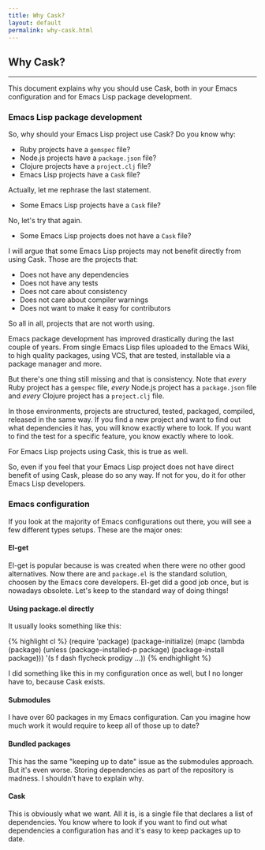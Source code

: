 ```yaml
---
title: Why Cask?
layout: default
permalink: why-cask.html
---
```


## Why Cask?

---

This document explains why you should use Cask, both in your Emacs
configuration and for Emacs Lisp package development.

### Emacs Lisp package development

So, why should your Emacs Lisp project use Cask? Do you know why:

* Ruby projects have a `gemspec` file?
* Node.js projects have a `package.json` file?
* Clojure projects have a `project.clj` file?
* Emacs Lisp projects have a `Cask` file?

Actually, let me rephrase the last statement.

* Some Emacs Lisp projects have a `Cask` file?

No, let's try that again.

* Some Emacs Lisp projects does not have a `Cask` file?

I will argue that some Emacs Lisp projects may not benefit directly
from using Cask. Those are the projects that:

* Does not have any dependencies
* Does not have any tests
* Does not care about consistency
* Does not care about compiler warnings
* Does not want to make it easy for contributors

So all in all, projects that are not worth using.

Emacs package development has improved drastically during the last
couple of years. From single Emacs Lisp files uploaded to the Emacs
Wiki, to high quality packages, using VCS, that are tested,
installable via a package manager and more.

But there's one thing still missing and that is consistency. Note that
*every* Ruby project has a `gemspec` file, *every* Node.js project has
a `package.json` file and *every* Clojure project has a `project.clj`
file.

In those environments, projects are structured, tested, packaged,
compiled, released in the same way. If you find a new project and want
to find out what dependencies it has, you will know exactly where to
look. If you want to find the test for a specific feature, you know
exactly where to look.

For Emacs Lisp projects using Cask, this is true as well.

So, even if you feel that your Emacs Lisp project does not have direct
benefit of using Cask, please do so any way. If not for you, do it for
other Emacs Lisp developers.

### Emacs configuration

If you look at the majority of Emacs configurations out there, you
will see a few different types setups. These are the major ones:

#### El-get

El-get is popular because is was created when there were no other good
alternatives. Now there are and `package.el` is the standard solution,
choosen by the Emacs core developers. El-get did a good job once, but
is nowadays obsolete. Let's keep to the standard way of doing things!

#### Using package.el directly

It usually looks something like this:

{% highlight cl %}
(require 'package)
(package-initialize)
(mapc
 (lambda (package)
   (unless (package-installed-p package)
     (package-install package)))
 '(s f dash flycheck prodigy ...))
{% endhighlight %}

I did something like this in my configuration once as well, but I no
longer have to, because Cask exists.

#### Submodules

I have over 60 packages in my Emacs configuration. Can you imagine how
much work it would require to keep all of those up to date?

#### Bundled packages

This has the same "keeping up to date" issue as the submodules
approach. But it's even worse. Storing dependencies as part of the
repository is madness. I shouldn't have to explain why.

#### Cask

This is obviously what we want. All it is, is a single file that
declares a list of dependencies. You know where to look if you want to
find out what dependencies a configuration has and it's easy to keep
packages up to date.
